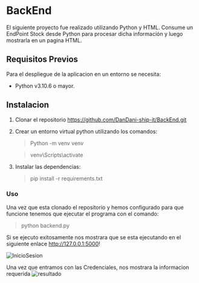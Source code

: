 <h1>BackEnd</h1>
El siguiente proyecto fue realizado utilizando Python y HTML. Consume un EndPoint Stock desde Python para procesar dicha información y luego mostrarla en un pagina HTML.

<h2>Requisitos Previos</h2>
Para el despliegue de la aplicacion en un entorno se necesita:

- Python v3.10.6 o mayor.

<h2>Instalacion</h2>

1. Clonar el repositorio https://github.com/DanDani-ship-it/BackEnd.git
2. Crear un entorno virtual python utilizando los comandos:

   > Python -m venv venv
   
   > venv\Scripts\activate

3. Instalar las dependencias:
   > pip install -r requirements.txt

<h3>Uso</h3>
Una vez que esta clonado el repositorio y hemos configurado para que funcione tenemos que ejecutar el programa con el comando:

> python backend.py

Si se ejecuto exitosamente nos mostrara que se esta ejecutando en el siguiente enlace http://127.0.0.1:5000!

![InicioSesion](https://github.com/user-attachments/assets/8716bcac-6865-4111-8e1f-5c8a5500e9ff)


Una vez que entramos con las Credenciales, nos mostrara la informacion requerida
![resultado](https://github.com/user-attachments/assets/756ed554-9ddb-4ffe-8ed7-4292072b51bf)
